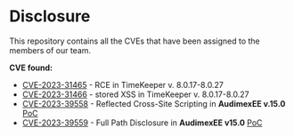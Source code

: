 # Disclosure

This repository contains all the CVEs that have been assigned to the members of our team.

**CVE found:**
* [CVE-2023-31465](https://cve.mitre.org/cgi-bin/cvename.cgi?name=CVE-2023-31465) - RCE in TimeKeeper v. 8.0.17-8.0.27
* [CVE-2023-31466](https://cve.mitre.org/cgi-bin/cvename.cgi?name=CVE-2023-31466) - stored XSS in TimeKeeper v. 8.0.17-8.0.27
* [CVE-2023-39558](https://cve.mitre.org/cgi-bin/cvename.cgi?name=CVE-2023-39558) - Reflected Cross-Site Scripting in **AudimexEE v.15.0** [PoC](https://github.com/CapgeminiCisRedTeam/Disclosure/blob/main/CVE%20PoC/CVE-2023-39558.md)
* [CVE-2023-39559](https://cve.mitre.org/cgi-bin/cvename.cgi?name=CVE-2023-39559) - Full Path Disclosure in **AudimexEE v15.0** [PoC](https://github.com/CapgeminiCisRedTeam/Disclosure/blob/main/CVE%20PoC/CVE-2023-39559.md)

